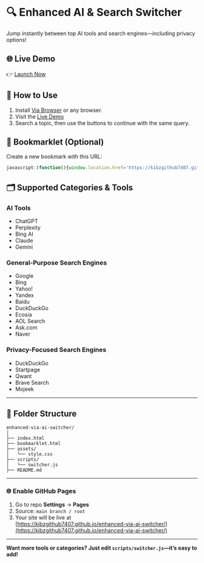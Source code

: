 # 🔍 Enhanced AI & Search Switcher

Jump instantly between top AI tools and search engines—including privacy options!

## 🌐 Live Demo
👉 [Launch Now](https://kibzgithub7407.github.io/enhanced-via-ai-switcher/)

## 🚀 How to Use
1. Install [Via Browser](https://play.google.com/store/apps/details?id=mark.via.gp) or any browser.
2. Visit the [Live Demo](https://kibzgithub7407.github.io/enhanced-via-ai-switcher/)
3. Search a topic, then use the buttons to continue with the same query.

## 📌 Bookmarklet (Optional)
Create a new bookmark with this URL:

```js
javascript:(function(){window.location.href='https://kibzgithub7407.github.io/enhanced-via-ai-switcher/index.html?q='+encodeURIComponent(prompt('Search term:'));})();
```

## 🗂️ Supported Categories & Tools

### AI Tools
- ChatGPT
- Perplexity
- Bing AI
- Claude
- Gemini

### General-Purpose Search Engines
- Google
- Bing
- Yahoo!
- Yandex
- Baidu
- DuckDuckGo
- Ecosia
- AOL Search
- Ask.com
- Naver

### Privacy-Focused Search Engines
- DuckDuckGo
- Startpage
- Qwant
- Brave Search
- Mojeek

---

## 📁 Folder Structure

```
enhanced-via-ai-switcher/
│
├── index.html
├── bookmarklet.html
├── assets/
│   └── style.css
├── scripts/
│   └── switcher.js
├── README.md
```

---

### 🌐 Enable GitHub Pages

1. Go to repo **Settings** → **Pages**
2. Source: `main branch / root`
3. Your site will be live at  
   [https://kibzgithub7407.github.io/enhanced-via-ai-switcher/](https://kibzgithub7407.github.io/enhanced-via-ai-switcher/)

---

**Want more tools or categories? Just edit `scripts/switcher.js`—it’s easy to add!**

